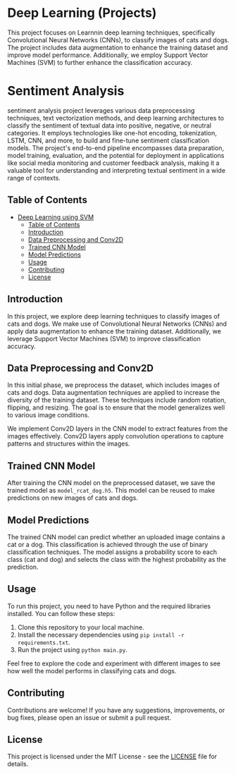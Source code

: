 # Deep Learning (Projects)
This project focuses on Learnnin deep learning techniques, specifically Convolutional Neural Networks (CNNs), to classify images of cats and dogs. The project includes data augmentation to enhance the training dataset and improve model performance. Additionally, we employ Support Vector Machines (SVM) to further enhance the classification accuracy.

# Sentiment Analysis
sentiment analysis project leverages various data preprocessing techniques, text vectorization methods, and deep learning architectures to classify the sentiment of textual data into positive, negative, or neutral categories. It employs technologies like one-hot encoding, tokenization, LSTM, CNN, and more, to build and fine-tune sentiment classification models. The project's end-to-end pipeline encompasses data preparation, model training, evaluation, and the potential for deployment in applications like social media monitoring and customer feedback analysis, making it a valuable tool for understanding and interpreting textual sentiment in a wide range of contexts.

## Table of Contents

- [Deep Learning using SVM](#deep-learning-using-svm)
  - [Table of Contents](#table-of-contents)
  - [Introduction](#introduction)
  - [Data Preprocessing and Conv2D](#data-preprocessing-and-conv2d)
  - [Trained CNN Model](#trained-cnn-model)
  - [Model Predictions](#model-predictions)
  - [Usage](#usage)
  - [Contributing](#contributing)
  - [License](#license)

## Introduction

In this project, we explore deep learning techniques to classify images of cats and dogs. We make use of Convolutional Neural Networks (CNNs) and apply data augmentation to enhance the training dataset. Additionally, we leverage Support Vector Machines (SVM) to improve classification accuracy.

## Data Preprocessing and Conv2D

In this initial phase, we preprocess the dataset, which includes images of cats and dogs. Data augmentation techniques are applied to increase the diversity of the training dataset. These techniques include random rotation, flipping, and resizing. The goal is to ensure that the model generalizes well to various image conditions.

We implement Conv2D layers in the CNN model to extract features from the images effectively. Conv2D layers apply convolution operations to capture patterns and structures within the images.

## Trained CNN Model

After training the CNN model on the preprocessed dataset, we save the trained model as `model_rcat_dog.h5`. This model can be reused to make predictions on new images of cats and dogs.

## Model Predictions

The trained CNN model can predict whether an uploaded image contains a cat or a dog. This classification is achieved through the use of binary classification techniques. The model assigns a probability score to each class (cat and dog) and selects the class with the highest probability as the prediction.

## Usage

To run this project, you need to have Python and the required libraries installed. You can follow these steps:

1. Clone this repository to your local machine.
2. Install the necessary dependencies using `pip install -r requirements.txt`.
3. Run the project using `python main.py`.

Feel free to explore the code and experiment with different images to see how well the model performs in classifying cats and dogs.

## Contributing

Contributions are welcome! If you have any suggestions, improvements, or bug fixes, please open an issue or submit a pull request.

## License

This project is licensed under the MIT License - see the [LICENSE](LICENSE) file for details.
